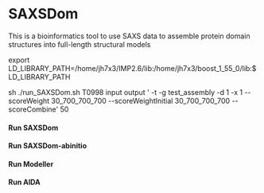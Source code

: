 # SAXSDom
This is a bioinformatics tool to use SAXS data to assemble protein domain structures into full-length structural models

export LD_LIBRARY_PATH=/home/jh7x3/IMP2.6/lib:/home/jh7x3/boost_1_55_0/lib:$LD_LIBRARY_PATH

sh ./run_SAXSDom.sh T0998 input output ' -t   -g test_assembly  -d 1 -x  1  --scoreWeight 30_700_700_700 --scoreWeightInitial 30_700_700_700  --
scoreCombine' 50



<h4> Run SAXSDom </h4>
<h4> Run SAXSDom-abinitio </h4>
<h4> Run Modeller </h4>
<h4> Run AIDA </h4>
